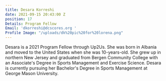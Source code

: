 ```yaml
---
title: Desara Korreshi
date: 2021-09-15 20:43:00 Z
position: 17
Details: Program Fellow
Email: 'dkorreshi@dcscores.org '
Profile Image: "/uploads/dk%20pic%20for%20lorena.png"
---
```


Desara is a 2021 Program Fellow through Up2Us. She was born in Albania and moved to the United States when she was 10-years-old. She grew up in northern New Jersey and graduated from Bergen Community College with an Associate's Degree in Sports Management and Exercise Science. Desara is currently pursuing her Bachelor's Degree in Sports Management at George Mason University.